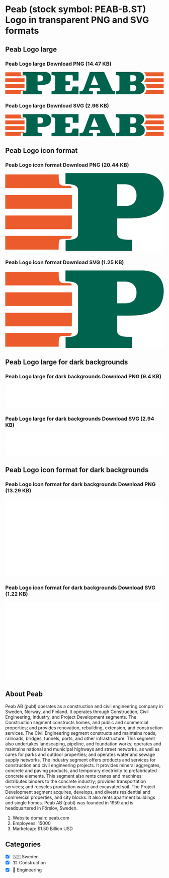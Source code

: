 # Peab (stock symbol: PEAB-B.ST) Logo in transparent PNG and SVG formats

## Peab Logo large

### Peab Logo large Download PNG (14.47 KB)

![Peab Logo large Download PNG (14.47 KB)](/img/orig/PEAB-B.ST_BIG-d239643a.png)

### Peab Logo large Download SVG (2.96 KB)

![Peab Logo large Download SVG (2.96 KB)](/img/orig/PEAB-B.ST_BIG-e4b85e21.svg)

## Peab Logo icon format

### Peab Logo icon format Download PNG (20.44 KB)

![Peab Logo icon format Download PNG (20.44 KB)](/img/orig/PEAB-B.ST-8e6faf37.png)

### Peab Logo icon format Download SVG (1.25 KB)

![Peab Logo icon format Download SVG (1.25 KB)](/img/orig/PEAB-B.ST-c58b9e7a.svg)

## Peab Logo large for dark backgrounds

### Peab Logo large for dark backgrounds Download PNG (9.4 KB)

![Peab Logo large for dark backgrounds Download PNG (9.4 KB)](/img/orig/PEAB-B.ST_BIG.D-0da2a2be.png)

### Peab Logo large for dark backgrounds Download SVG (2.94 KB)

![Peab Logo large for dark backgrounds Download SVG (2.94 KB)](/img/orig/PEAB-B.ST_BIG.D-330d4c6b.svg)

## Peab Logo icon format for dark backgrounds

### Peab Logo icon format for dark backgrounds Download PNG (13.29 KB)

![Peab Logo icon format for dark backgrounds Download PNG (13.29 KB)](/img/orig/PEAB-B.ST.D-4422337f.png)

### Peab Logo icon format for dark backgrounds Download SVG (1.22 KB)

![Peab Logo icon format for dark backgrounds Download SVG (1.22 KB)](/img/orig/PEAB-B.ST.D-380f90ae.svg)

## About Peab

Peab AB (publ) operates as a construction and civil engineering company in Sweden, Norway, and Finland. It operates through Construction, Civil Engineering, Industry, and Project Development segments. The Construction segment constructs homes, and public and commercial properties; and provides renovation, rebuilding, extension, and construction services. The Civil Engineering segment constructs and maintains roads, railroads, bridges, tunnels, ports, and other infrastructure. This segment also undertakes landscaping, pipeline, and foundation works; operates and maintains national and municipal highways and street networks, as well as cares for parks and outdoor properties; and operates water and sewage supply networks. The Industry segment offers products and services for construction and civil engineering projects. It provides mineral aggregates, concrete and paving products, and temporary electricity to prefabricated concrete elements. This segment also rents cranes and machines; distributes binders to the concrete industry; provides transportation services; and recycles production waste and excavated soil. The Project Development segment acquires, develops, and divests residential and commercial properties, and city blocks. It also rents apartment buildings and single homes. Peab AB (publ) was founded in 1959 and is headquartered in Förslöv, Sweden.

1. Website domain: peab.com
2. Employees: 15000
3. Marketcap: $1.50 Billion USD


## Categories
- [x] 🇸🇪 Sweden
- [x] 🏗 Construction
- [x] 👷 Engineering
